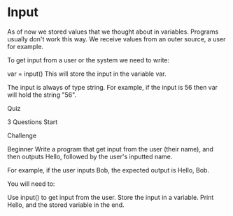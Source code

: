 # Input

As of now we stored values that we thought about in variables. Programs usually don't work this way. We receive values from an outer source, a user for example.

To get input from a user or the system we need to write:

var = input()
This will store the input in the variable var.

The input is always of type string. For example, if the input is 56 then var will hold the string "56".


Quiz

3 Questions
Start


Challenge

Beginner
Write a program that get input from the user (their name), and then outputs Hello,  followed by the user's inputted name.

For example, if the user inputs Bob, the expected output is Hello, Bob.

You will need to:

Use input() to get input from the user.
Store the input in a variable.
Print Hello,  and the stored variable in the end.

